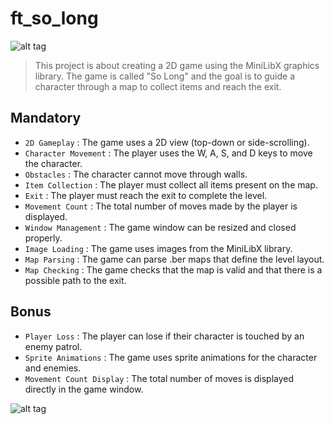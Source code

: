 # ft_so_long

![alt tag](https://github.com/thomaue/ft_so_long/blob/main/md_asset/ezgif-3-1614a8c958.gif)


> This project is about creating a 2D game using the MiniLibX graphics library. The game is called "So Long" and the goal is to guide a character through a map to collect items and reach the exit.

## Mandatory

 * `2D Gameplay` : The game uses a 2D view (top-down or side-scrolling).
 * `Character Movement` : The player uses the W, A, S, and D keys to move the character.
 * `Obstacles` : The character cannot move through walls.
 * `Item Collection` : The player must collect all items present on the map.
 * `Exit` : The player must reach the exit to complete the level.
 * `Movement Count` : The total number of moves made by the player is displayed.
 * `Window Management` : The game window can be resized and closed properly.
 * `Image Loading` : The game uses images from the MiniLibX library.
 * `Map Parsing` : The game can parse .ber maps that define the level layout.
 * `Map Checking` : The game checks that the map is valid and that there is a possible path to the exit.

## Bonus

 * `Player Loss` : The player can lose if their character is touched by an enemy patrol.
 * `Sprite Animations` : The game uses sprite animations for the character and enemies.
 * `Movement Count Display` : The total number of moves is displayed directly in the game window.

![alt tag](https://github.com/thomaue/ft_so_long/blob/main/md_asset/ezgif-3-bf6fbe38a6.gif)
